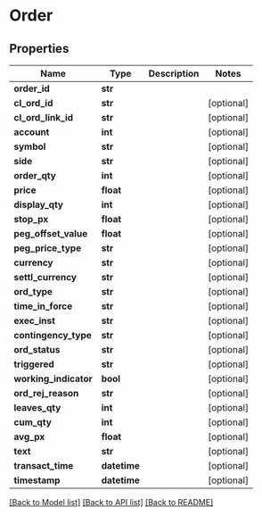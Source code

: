 # Order

## Properties
Name | Type | Description | Notes
------------ | ------------- | ------------- | -------------
**order_id** | **str** |  | 
**cl_ord_id** | **str** |  | [optional] 
**cl_ord_link_id** | **str** |  | [optional] 
**account** | **int** |  | [optional] 
**symbol** | **str** |  | [optional] 
**side** | **str** |  | [optional] 
**order_qty** | **int** |  | [optional] 
**price** | **float** |  | [optional] 
**display_qty** | **int** |  | [optional] 
**stop_px** | **float** |  | [optional] 
**peg_offset_value** | **float** |  | [optional] 
**peg_price_type** | **str** |  | [optional] 
**currency** | **str** |  | [optional] 
**settl_currency** | **str** |  | [optional] 
**ord_type** | **str** |  | [optional] 
**time_in_force** | **str** |  | [optional] 
**exec_inst** | **str** |  | [optional] 
**contingency_type** | **str** |  | [optional] 
**ord_status** | **str** |  | [optional] 
**triggered** | **str** |  | [optional] 
**working_indicator** | **bool** |  | [optional] 
**ord_rej_reason** | **str** |  | [optional] 
**leaves_qty** | **int** |  | [optional] 
**cum_qty** | **int** |  | [optional] 
**avg_px** | **float** |  | [optional] 
**text** | **str** |  | [optional] 
**transact_time** | **datetime** |  | [optional] 
**timestamp** | **datetime** |  | [optional] 

[[Back to Model list]](../README.md#documentation-for-models) [[Back to API list]](../README.md#documentation-for-api-endpoints) [[Back to README]](../README.md)


